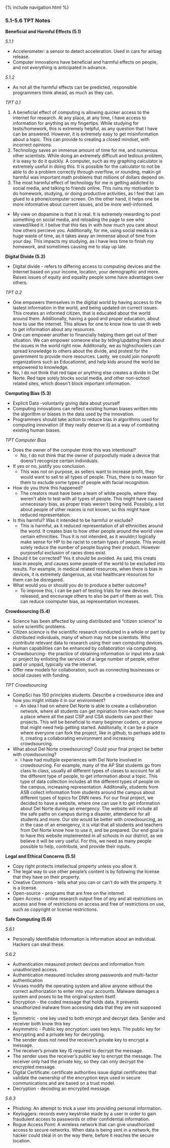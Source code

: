 {% include navigation.html %}
### 5.1-5.6 TPT Notes
**Beneficial and Harmful Effects (5.1)**

_5.1.1_
- Accelerometer: a sensor to detect acceleration. Used in cars for airbag release. 
- Computer innovations have beneficial and harmful effects on people, and not everything is anticipated in advance. 

_5.1.2_
- As not all the harmful effects can be predicted, responsible programmers think ahead, as much as they can.  

_TPT 0.1_
1. A beneficial effect of computing is allowing quicker access to the internet for research. At any place, at any time, I have access to information for anything as my fingertips. While studying for tests/homework, this is extremely helpful, as any question that I have can be answered. However, it is extremely easy to get misinformation about a topic. This can provide to creating a closed mindset, with incorrect opinions. 
2. Technology saves an immense amount of time for me, and numerous other scientists. While doing an extremely difficult and tedious problem, it is easy to do it quickly. A computer, such as my graphing calculator is extremely useful in doing this. It is possible for the calculator to not be able to do a problem correctly through overflow, or rounding, makin git harmful was important math problems that millions of dollars depend on. 
3. The most harmful effect of technology for me is getting addicted to social media, and talking to friends online. This ruins my motivation to do homework, studying, or doing productive activities, as I feel that I am glued to a phone/computer screen. On the other hand, it helps one be more informative about current issues, and be more well-informed. 
- My view on dopamine is that it is real. It is extremely rewarding to post something on social media, and reloading the page to see who viewed/liked it. I belive that this ties in with how much you care about how others percieve you. Additionally, for me, using social media is a huge waste of time, as it takes away an immense about of time from your day. This impacts my studying, as I have less time to finish my homework, and sometimes causing me to stay up late. 

**Digital Divide (5.2)**
- Digital divide - refers to differing access to computing devices and the Internet based on your income, location, your demographic and more. Raises issues of equity and equality people some have advantages over others. 

_TPT 0.2_
- One empowers themselves in the digitial world by having access to the lastest information in the world, and being updated on currect issues. This creates an informed citizen, that is educated about the world around them. Additionally, having a good and proper education, about how to use the internet. This allows for one to know how to use th web to get information about any resources. 
- One can empower another to financially helping them get out of their situation. We can empower someone else by tellng/updating them about the issues in the world right now. Additonally, we as highschoolers can spread knowledge to others about the divide, and protest for the government to provide more resources. Lastly, we could join nonprofit organizations such as Educationist, and help kids around the world be empowered to knowledge. 
- No, I do not think that red tape or anything else creates a divide in Del Norte. Red tape solely blocks social media, and other non-school related sites, which doesn't block important information. 



**Computing Bias (5.3)**
- Explicit Data -voluntarily giving data about yourself
- Computing innovations can reflect existing human biases written into the algorithm or biases in the data used by the innovation. 
- Programmers should take action to reduce bias in algorithms used for computing innovation (if they really deserve it) as a way of combating existing human biases.  

_TPT Computer Bias_
- Does the owner of the computer think this was intentional?
  - No, I do not think that the owner of purposfully made a device that doens't recognize certain individuals. 
- If yes or no, justify you conclusion.
  - This was not on purpose, as sellers want to increase profit, they would want to sell to all types of people. Thus, there is no reason for them to exclude some types of people with facial recognition. 
- How do you think this happened?
  - The creators must have been a team of white people, where they weren't able to test with all types of people. This might have caused unnecessary bias, as proper trials weren't being held. Possibily, a lot about people of other reaces is not known, so this might have reduced representation. 
- Is this harmful? Was it intended to be harmful or exclude?
  - This is harmful, as it reduced representation of all ethnicities around the world. It creates bias to how other people around the world view certain ethnicities. Thus it is not intended, as it wouldn;t logically make sense for HP to be racist to certain types of people. This would solely reduce the number of people buying their product. However purposeful exclusion of races does exist. 
- Should it be corrected?
  Yes it should be avoided. As said, this creats bias in people, and causes some people of the world to be excluded into results. For example, in medical related resources, when there is bias in devices, it is extremely dangerous, as vital healthcare resources for them can be disregared. 
- What would you or should you do to produce a better outcome?
  - To improve this, I can be part of testing trials for new devices released, and encourage others to also be part of them as well. This can reduce coomputer bias, as representation increases. 


**Crowdsourcing (5.4)**
- Science has been affected by using distributed and “citizen science” to solve scientific problems. 
- Citizen science is the scientific research conducted in a whole or part by distributed individuals, many of whom may not be scientists. Who contribute relevant data to research using their own computing devices. 
- Human capabilities can be enhanced by collaboration via computing. 
- Crowdsourcing- the practice of obtaining information or input into a task or project by enlisting the services of a large number of people, either paid or unpaid, typically via the internet.
- Offer new models for collaboration, such as connecting businesses or social causes with funding. 

_TPT Crowdsourcing_
- CompSci has 150 principles students. Describe a crowdsource idea and how you might initiate it in our environment?
  - An idea I had on where Del Norte is able to create a collaboration network, where all students can get inpiriation from each other: have a place where all the past CSP and CSA students can post their projects. This will be beneficial to many beginner coders, or anyone that might need help getting started. Additonally, it can be a place where everyone can fork the project, like in github, to perhaps add to it, creating a collaborating environment and increasing crowdsourcing. 
- What about Del Norte crowdsourcing? Could your final project be better with crowdsourcing?
  - I have had multiple experiences with Del Norte involved in crowdsourcing. For example, many of the AP Stat students go from class to class, usually all different types of clases to account for all the different type of people, to get information about a topic. This type of data collection includes all the different types of people on the campus, increasing representation. Additonally, students from ASB collect information from students around the campus about different types of topics for DNN news. For our final project, we decided to have a website, where one can use it to get information about Del Norte during an emergency. The website will include all the safe paths on campus during a disaster, attendance for all students and more. Our site would be better with crowdsourcing, as in the case of an emergency, it is vital that all students and teachers from Del Norte know how to use it, and be prepared. Our end goal is to have this website implemented in all schools in our district, as we believe it will be very useful. For this, we need as many people possible to help, contribute, and provide their inputs.


**Legal and Ethical Concerns (5.5)**
- Copy right protects intellectual property unless you allow it. 
- The legal way to use other people’s content is by following the license that they have on their property. 
- Creative Commons -  tells what you can or can’t do with the property. It is a license. 
- Open-source - programs that are free on the internet
- Open Access - online research output free of any and all restrictions on access and free of restrictions on access and free of restrictions on use, such as copyright or license restrictions. 

**Safe Computing (5.6)**

_5.6.1_
- Personally Identifiable Information is information about an individual. Hackers can steal these.

_5.6.2_
- Authentication measured protect devices and information from unauthorized access. 
- Authentication measured includes strong passwords and multi-factor authentication 
- Viruses modify the operating system and allow anyone without the correct authorization to enter into your accounts. Malware damages a system and poses to be the original system itself.
- Encryption - the coded message that holds data. It prevents unauthorized malware from accessing data that they are not supposed to. 
- Symmetric - one key used to both encrypt and decrypt data. Sender and receiver both know this key
- Asymmetric - Public key encryption: uses two keys. The public key for encrypting and a private key for decrypting. 
- The sender does not need the receiver’s private key to encrypt a message. 
- The receiver’s private key IS required to decrypt the message. 
- The sender uses the receiver’s public key to encrypt the message. The receiver only had the private key, so they can only decrypt the encrypted message.
- Digital Certificate: certificate authorities issue digital certificates that validate the ownership of the encryption keys used in secure communications and are based on a trust model. 
- Decryption - decoding an encrypted message.  

_5.6.3_
- Phishing: An attempt to trick a user into providing personal information. 
- Keyloggers: records every keystroke made by a user in order to gain fraudulent access to passwords or other confidential information. 
- Rogue Access Point: A wireless network that can give unauthorized access to secure networks. When data is being sent in a network, the hacker could steal in on the way there, before it reaches the secure location. 
